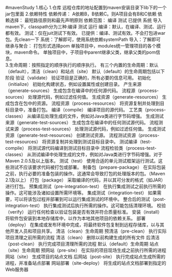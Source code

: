 #mavenStudy
1.核心
    1.仓库
        远程仓库的地址配置到maven安装目录下lib下的一个jar包里面
    2.依赖特性
        依赖传递：
            A依赖B，B依赖C。则A项目会有B和C依赖
        依赖选择：
            最短路径原则和最先声明原则
        依赖范围： 编译 测试 已提供 系统 导入 
            maven下，classpath分为三种:编译 测试 运行
            编译：默认，在编译、测试、运行都有效。
            测试：仅在juit测试下有效。
            已提供：编译、测试有效。不会打包进war包。先clean一下
            系统：了解即可，使用系统依赖systemPath
            导入：了解即可  
        继承与聚合：
            打包形式选择pom
            单独项目中，modules统一管理项目的各个模块，maven命令。
            单独项目中，子项目中parent继承父类，继承父类的pom信息。  
    3.生命周期：按照指定的顺序执行的顺序执行。
        有三个内置的生命周期：默认（default），清洁（clean）和站点（site）
        默认（default）的生命周期包括以下阶段
           验证（validate）	验证项目是正确的，所有必要的信息可用。
           初始化（initialize）	初始化构建状态，例如设置属性或创建目录。
           产生来源（generate-sources）	生成包含在编译中的任何源代码。
           流程源（process-sources）	处理源代码，例如过滤任何值。
           生成资源（generate-resources）	生成包含在包中的资源。
           流程资源（process-resources）	将资源复制并处理到目标目录中，准备打包。
           编译（compile）	编译项目的源代码。
           工艺类（process-classes）	从编译后处理生成的文件，例如对Java类进行字节码增强。
           生成测试来源（generate-test-sources）	生成包含在编译中的任何测试源代码。
           流程测试来源（process-test-sources）	处理测试源代码，例如过滤任何值。
           生成测试资源（generate-test-resources）	创建测试资源。
           流程测试资源（process-test-resources）	将资源复制并处理到测试目标目录中。
           测试编译（test-compile）	将测试源代码编译到测试目标目录中
           流程检验类（process-test-classes）	从测试编译中处理生成的文件，例如对Java类进行字节码增强。对于Maven 2.0.5及以上版本。
           测试（test）	使用合适的单元测试框架运行测试。这些测试不应该要求代码被打包或部署。
           制备包（prepare-package）	在实际包装之前，执行必要的准备包装的操作。这通常会导致打包的处理版本的包。（Maven 2.1及以上）
           打包（package）	采取编译的代码，并以其可分发的格式（如JAR）进行打包。
           预集成测试（pre-integration-test）	在执行集成测试之前执行所需的操作。这可能涉及诸如设置所需环境等。
           集成测试（integration-test）	如果需要，可以将该包过程并部署到可以运行集成测试的环境中。
           整合后的测试（post-integration-test）	执行集成测试后执行所需的操作。这可能包括清理环境。
           校验（verify）	运行任何检查以验证包装是否有效并符合质量标准。
           安装（install）	将软件包安装到本地存储库中，以作为本地其他项目的依赖关系。
           部署（deploy）	在集成或发布环境中完成，将最终软件包复制到远程存储库，以与其他开发人员和项目共享。
        清洁（clean）生命周期
            预清洁（pre-clean）	执行实际项目清理之前所需的流程
            清洁（clean）	删除以前构建生成的所有文件
            后清洁（post-clean）	执行完成项目清理所需的流程
            默认（default）生命周期
        站点（site）生命周期
            预网站（pre-site）	在实际的项目现场生成之前执行所需的进程
            网站（site）	生成项目的站点文档
            后网站（post-site）	执行完成站点生成所需的进程，并准备站点部署
            网站部署（site-deploy）	将生成的站点文档部署到指定的Web服务器
    
